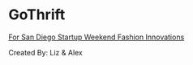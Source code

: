 GoThrift
========

<a href="http://sandiego.startupweekend.org">For San Diego Startup Weekend Fashion Innovations</a>


Created By: Liz & Alex
